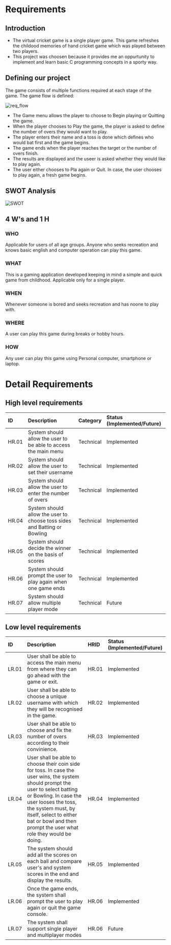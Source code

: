# Requirements

## Introduction

* The virtual cricket game is a single player game. This game refreshes the childood memories of hand cricket game which was played between two players.
* This project was choosen because it provides me an oppurtunity to implement and learn basic C programming concepts in a sporty way.

## Defining our project

The game consists of multiple functions required at each stage of the game. The game flow is defined:

![req_flow](https://user-images.githubusercontent.com/81741838/114581476-584a6080-9c9d-11eb-8fed-c705c29b2de3.png)

* The Game menu allows the player to choose to Begin playing or Quitting the game.
* When the player chooses to Play the game, the player is asked to define the number of overs they would want to play.
* The player enters their name and a toss is done which defines who would bat first and the game begins.
* The game ends when the player reaches the target or the number of overs finish.
* The results are displayed and the useer is asked whether they would like to play again.
* The user either chooses to Pla again or Quit. In case, the user chooses to play again, a fresh game begins.

## SWOT Analysis

![SWOT](https://user-images.githubusercontent.com/81741838/114584532-68177400-9ca0-11eb-95fc-171f8ec4230f.PNG)

## 4 W's and 1 H 

### WHO

Applicable for users of all age groups. Anyone who seeks recreation and knows basic english and computer operation can play this game.

### WHAT

This is a gaming application developed keeping in mind a simple and quick game from childhood. Applicable only for a single player.

### WHEN

Whenever someone is bored and seeks recreation and has noone to play with.

### WHERE
A user can play this game during breaks or hobby hours.

### HOW

Any user can play this game using Personal computer, smartphone or laptop.

# Detail Requirements

## High level requirements

| ID | Description | Category | Status (Implemented/Future)|
|:--|:----------------------------------|:-----------------|:-------------------|
| HR.01 | System should allow the user to be able to access the main menu | Technical | Implemented |
| HR.02 | System should allow the user to set their username | Technical | Implemented |
| HR.03 | System should allow the user to enter the number of overs | Technical | Implemented |
| HR.04 | System should allow the user to choose toss sides and Batting or Bowling | Technical | Implemented |
| HR.05 | System should decide the winner on the basis of scores | Technical | Implemented |
| HR.06 | System should prompt the user to play again when one game ends | Technical | Implemented |
| HR.07 | System should allow multiple player mode | Technical | Future |

## Low level requirements

| ID | Description | HRID | Status (Implemented/Future) |
|:--|:----------------------------------|:------|:-------------------|
| LR.01 | User shall be able to access the main menu from where they can go ahead with the game or exit. | HR.01 | Implemented |
| LR.02 | User shall be able to choose a unique username with which they will be recognised in the game. | HR.02 | Implemented |
| LR.03 | User shall be able to choose and fix the number of overs according to their convinience. | HR.03 | Implemented |
| LR.04 | User shall be able to choose their coin side for toss. In case the user wins, the system should prompt the user to select batting or Bowling. In case the user looses the toss, the system must, by itself, select to either bat or bowl and then prompt the user what role they would be doing.  | HR.04 | Implemented |
| LR.05 | The system should add all the scores on each ball and compare user's and system scores in the end and display the results. | HR.05 | Implemented |
| LR.06 | Once the game ends, the system shall prompt the user to play again or quit the game console. | HR.06 | Implemented |
| LR.07 | The system shall support single player and multiplayer modes | HR.06 | Future |



